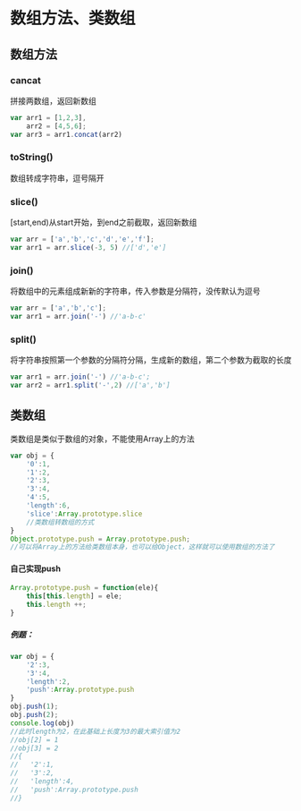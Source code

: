 # 数组方法、类数组

## 数组方法

### cancat

拼接两数组，返回新数组

```js
var arr1 = [1,2,3],
	arr2 = [4,5,6];
var arr3 = arr1.concat(arr2)
```

### toString()

数组转成字符串，逗号隔开

### slice()

[start,end)从start开始，到end之前截取，返回新数组  

```js
var arr = ['a','b','c','d','e','f'];
var arr1 = arr.slice(-3, 5) //['d','e']
```

### join()

将数组中的元素组成新新的字符串，传入参数是分隔符，没传默认为逗号

```js
var arr = ['a','b','c'];
var arr1 = arr.join('-') //'a-b-c'
```

### split()

将字符串按照第一个参数的分隔符分隔，生成新的数组，第二个参数为截取的长度

```js
var arr1 = arr.join('-') //'a-b-c';
var arr2 = arr1.split('-',2) //['a','b']
```

## 类数组

类数组是类似于数组的对象，不能使用Array上的方法

```js
var obj = {
    '0':1,
    '1':2,
    '2':3,
    '3':4, 
    '4':5,
    'length':6,
    'slice':Array.prototype.slice
    //类数组转数组的方式
}
Object.prototype.push = Array.prototype.push;
//可以将Array上的方法给类数组本身，也可以给Object，这样就可以使用数组的方法了
```

####  自己实现push

```js
Array.prototype.push = function(ele){
	this[this.length] = ele;
	this.length ++;
}
```

##### 例题：

```js
var obj = {
    '2':3,
    '3':4, 
    'length':2,
    'push':Array.prototype.push
}
obj.push(1);
obj.push(2);
console.log(obj)
//此时length为2，在此基础上长度为3的最大索引值为2
//obj[2] = 1
//obj[3] = 2
//{
//   '2':1,
//   '3':2, 
//   'length':4,
//   'push':Array.prototype.push
//}
```

